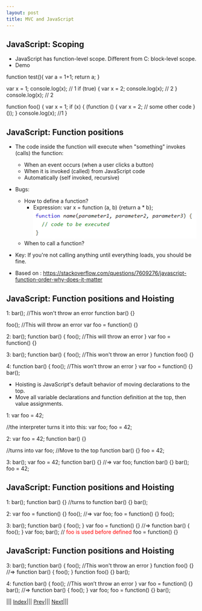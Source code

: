 ```yaml
---
layout: post
title: MVC and JavaScript
---
```


## JavaScript: Scoping

* JavaScript has function-level scope. Different from C: block-level scope.
* Demo

function test(){
        var a = 1+1;
        return a;
 }
 
 var x = 1;
console.log(x); // 1
if (true) {
	var x = 2;
	console.log(x); // 2
}
console.log(x); // 2

function foo() {
	var x = 1;
	if (x) {
		(function () {
			var x = 2;
			// some other code
		}());
	}
	console.log(x); //1
}


## JavaScript: Function positions

* The code inside the function will execute when "something" invokes (calls) the function:
  * When an event occurs (when a user clicks a button)
  * When it is invoked (called) from JavaScript code
  * Automatically (self invoked, recursive)
* Bugs:
  * How to define a function? 
    * Expression: var x = function (a, b) {return a * b};
![](png1.png)
  * When to call a function?
* Key: If you're not calling anything until everything loads, you should be fine. 

* Based on : <https://stackoverflow.com/questions/7609276/javascript-function-order-why-does-it-matter>

## JavaScript: Function positions and Hoisting
1:
bar(); //This won't throw an error 
function bar() {}

foo(); //This will throw an error
var foo = function() {}

2:
bar();
function bar() {
    foo(); //This will throw an error
}
var foo = function() {}

3:
bar();
function bar() {
    foo(); //This won't throw an error
}
function foo() {}

4:
function bar() {
    foo(); //This won’t throw an error
}
var foo = function() {}
bar();

* Hoisting is JavaScript's default behavior of moving declarations to the top.
* Move all variable declarations and function definition at the top, then value assignments.

1:
var foo = 42;

//the interpreter turns it into this:
var foo;
foo = 42;

2:
var foo = 42;
function bar() {}

//turns into
var foo; //Move to the top
function bar() {}
foo = 42;

3:
bar();
var foo = 42;
function bar() {}
//=>
var foo;
function bar() {}
bar();
foo = 42;

## JavaScript: Function positions and Hoisting

1:
bar();
function bar() {}
//turns to
function bar() {}
bar();

2:
var foo = function() {}
foo();
//=>
var foo;
foo = function() {}
foo();

3:
bar();
function bar() {
    foo();
}
var foo = function() {}
//=>
function bar() {
    foo();
}
var foo;
bar(); // <font color=red>foo is used before defined</font>
foo = function() {}

## JavaScript: Function positions and Hoisting
3:
bar();
function bar() {
    foo(); //This won't throw an error
}
function foo() {}
//=>
function bar() {
    foo(); 
}
function foo() {}
bar();


4:
function bar() {
    foo(); //This won’t throw an error
}
var foo = function() {}
bar();
//=>
function bar() {
    foo();
}
var foo;
foo = function() {}
bar();

||| [Index](../../)||| [Prev](../file7/)||| [Next](../file9/)|||






















